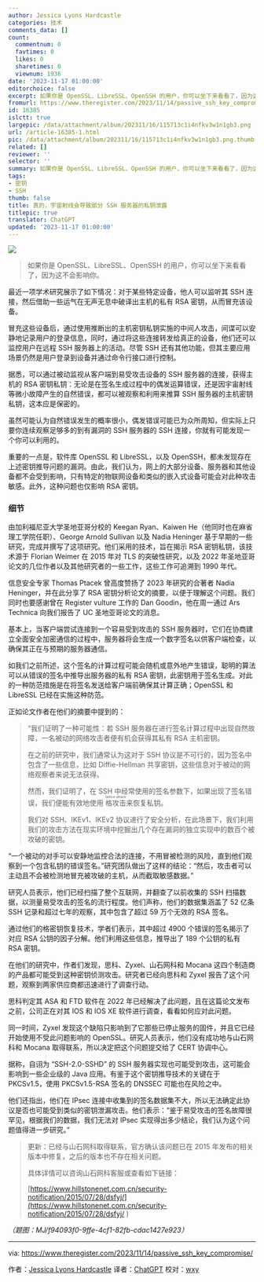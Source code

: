 ```yaml
---
author: Jessica Lyons Hardcastle
categories: 技术
comments_data: []
count:
  commentnum: 0
  favtimes: 0
  likes: 0
  sharetimes: 0
  viewnum: 1936
date: '2023-11-17 01:00:00'
editorchoice: false
excerpt: 如果你是 OpenSSL、LibreSSL、OpenSSH 的用户，你可以坐下来看看了，因为这不会影响你。
fromurl: https://www.theregister.com/2023/11/14/passive_ssh_key_compromise/
id: 16385
islctt: true
largepic: /data/attachment/album/202311/16/115713c1i4nfkv3w1n1gb3.png
url: /article-16385-1.html
pic: /data/attachment/album/202311/16/115713c1i4nfkv3w1n1gb3.png.thumb.jpg
related: []
reviewer: ''
selector: ''
summary: 如果你是 OpenSSL、LibreSSL、OpenSSH 的用户，你可以坐下来看看了，因为这不会影响你。
tags:
- 密钥
- SSH
thumb: false
title: 真的，宇宙射线会导致部分 SSH 服务器的私钥泄露
titlepic: true
translator: ChatGPT
updated: '2023-11-17 01:00:00'
---
```


![](/data/attachment/album/202311/16/115713c1i4nfkv3w1n1gb3.png)



> 
> 如果你是 OpenSSL、LibreSSL、OpenSSH 的用户，你可以坐下来看看了，因为这不会影响你。
> 
> 
> 


最近一项学术研究展示了如下情况：对于某些特定设备，他人可以监听其 SSH 连接，然后借助一些运气在无声无息中破译出主机的私有 RSA 密钥，从而冒充该设备。


冒充这些设备后，通过使用推断出的主机密钥私钥实施的中间人攻击，间谍可以安静地记录用户的登录信息，同时，通过将这些连接转发给真正的设备，他们还可以监控用户在远程 SSH 服务器上的活动。尽管 SSH 还有其他功能，但其主要应用场景仍然是用户登录到设备并通过命令行接口进行控制。


据悉，可以通过被动监视从客户端到易受攻击设备的 SSH 服务器的连接，获得主机的 RSA 密钥私钥：无论是在签名生成过程中的偶发运算错误，还是因宇宙射线等微小故障产生的自然错误，都可以被观察和利用来推算 SSH 服务器的主机密钥私钥，这本应是保密的。


虽然可能认为自然错误发生的概率很小，偶发错误可能已为众所周知，但实际上只要你连续观察足够多的到有漏洞的 SSH 服务器的 SSH 连接，你就有可能发现一个你可以利用的。


重要的一点是，软件库 OpenSSL 和 LibreSSL，以及 OpenSSH，都未发现存在上述密钥推导问题的漏洞。由此，我们认为，网上的大部分设备、服务器和其他设备都不会受到影响，只有特定的物联网设备和类似的嵌入式设备可能会对此种攻击敏感。此外，这种问题也仅影响 RSA 密钥。


### 细节


由加利福尼亚大学圣地亚哥分校的 Keegan Ryan、Kaiwen He（他同时也在麻省理工学院任职）、George Arnold Sullivan 以及 Nadia Heninger 基于早期的一些研究，完成并撰写了这项研究。他们采用的技术，旨在揭示 RSA 密钥私钥，该技术源于 Florian Weimer 在 2015 年对 TLS 的突破性研究，以及 2022 年圣地亚哥论文的几位作者以及其他研究者的一些工作，这些工作可追溯到 1990 年代。


信息安全专家 Thomas Ptacek 曾高度赞扬了 2023 年研究的合著者 Nadia Heninger，并在此分享了 RSA 密钥分析论文的摘要，以便于理解这个问题。我们同时也要感谢曾在 Register vulture 工作的 Dan Goodin，他在周一通过 Ars Technica 向我们报告了 UC 圣地亚哥论文的消息。


基本上，当客户端尝试连接到一个容易受到攻击的 SSH 服务器时，它们在协商建立全面安全加密通信的过程中，服务器将会生成一个数字签名以供客户端检查，以确保其正在与预期的服务器通信。


如我们之前所述，这个签名的计算过程可能会随机或意外地产生错误，聪明的算法可以从错误的签名中推导出服务器的私有 RSA 密钥，此密钥用于签名生成。对此的一种防范措施是在将签名发送给客户端前确保其计算正确；OpenSSL 和 LibreSSL 已经在实施这种防范。


正如论文作者在他们的摘要中提到的：



> 
> “我们证明了一种可能性：若 SSH 服务器在进行签名计算过程中出现自然故障，一名被动的网络攻击者便有机会获得其私有 RSA 主机密钥。
> 
> 
> 在之前的研究中，我们通常认为这对于 SSH 协议是不可行的，因为签名中包含了一些信息，比如 Diffie-Hellman 共享密钥，这些信息对于被动的网络观察者来说无法获得。
> 
> 
> 然而，我们证明了，在 SSH 中经常使用的签名参数下，如果出现了签名错误，我们便能有效地使用 <ruby> 格攻击 <rt>  lattice attack </rt></ruby> 来恢复私钥。
> 
> 
> 我们对 SSH、IKEv1、IKEv2 协议进行了安全分析，在此场景下，我们利用我们的攻击方法在现实环境中挖掘出几个存在漏洞的独立实现中的数百个被攻破的密钥。
> 
> 
> 


“一个被动的对手可以安静地监控合法的连接，不用冒被检测的风险，直到他们观察到一个包含私钥的错误签名。”研究团队做出了这样的结论：“然后，攻击者可以主动且不会被检测地冒充被攻破的主机，从而截取敏感数据。”


研究人员表示，他们已经扫描了整个互联网，并翻查了以前收集的 SSH 扫描数据，以测量易受攻击的签名的流行程度。他们声称，他们的数据集涵盖了 52 亿条 SSH 记录和超过七年的观察，其中包含了超过 59 万个无效的 RSA 签名。


通过他们的格密钥恢复技术，学者们表示，其中超过 4900 个错误的签名揭示了对应 RSA 公钥的因子分解。他们利用这些信息，推导出了 189 个公钥的私有 RSA 密钥。


在他们的研究中，作者们发现，思科、Zyxel、山石网科和 Mocana 这四个制造商的产品都可能受到这种密钥侦测攻击。研究者已经向思科和 Zyxel 报告了这个问题，观察到两家供应商都迅速进行了调查行动。


思科判定其 ASA 和 FTD 软件在 2022 年已经解决了此问题，且在这篇论文发布之前，公司正在对其 IOS 和 IOS XE 软件进行调查，看看如何应对此问题。


同一时间，Zyxel 发现这个缺陷只影响到了它那些已停止服务的固件，并且它已经开始使用不受此问题影响的 OpenSSL。研究人员表示，他们没有成功地与山石网科和 Mocana 取得联系，所以决定把这个问题提交给了 CERT 协调中心。


据称，自诩为 “SSH-2.0-SSHD” 的 SSH 服务器实现也可能受到攻击，这可能会影响到一些企业级的 Java 应用。有鉴于这个密钥推导技术的关键在于 PKCSv1.5，使用 PKCSv1.5-RSA 签名的 DNSSEC 可能也在风险之中。


他们还指出，他们在 IPsec 连接中收集到的签名数据集不大，所以无法确定此协议是否也可能受到类似的密钥泄漏攻击。他们表示：“鉴于易受攻击的签名故障很罕见，根据我们的数据，我们无法对 IPsec 实现得出多少结论，我们认为这个问题值得进一步研究。”



> 
> 更新：已经与山石网科取得联系，官方确认该问题已在 2015 年发布的相关版本中修复，之后的版本也不存在相关问题。
> 
> 
> 具体详情可以咨询山石网科客服或查看如下链接： 
> 
> 
> [https://www.hillstonenet.com.cn/security-notification/2015/07/28/dsfyj/](https://www.hillstonenet.com.cn/security-notification/2015/07/28/dsfyj/ )  
> 
> 
> 


*（题图：MJ/f94093f0-9ffe-4cf1-82fb-cdac1427e923）*




---


via: <https://www.theregister.com/2023/11/14/passive_ssh_key_compromise/>


作者：[Jessica Lyons Hardcastle](https://www.theregister.com/Author/Jessica-Lyons-Hardcastle) 译者：[ChatGPT](https://linux.cn/lctt/ChatGPT) 校对：[wxy](https://github.com/wxy)